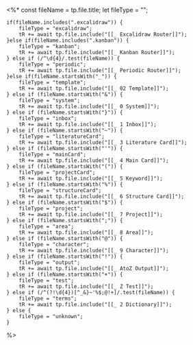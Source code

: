 <%*
    const fileName = tp.file.title;
    let fileType = "";

    if(fileName.includes(".excalidraw")) {
        fileType = "excalidraw";
        tR += await tp.file.include("[[_ Excalidraw Router]]");
    }else if(fileName.includes(".kanban")) {
        fileType = "kanban";
        tR += await tp.file.include("[[_ Kanban Router]]");
    } else if (/^\d{4}/.test(fileName)) {
        fileType = "periodic";
        tR += await tp.file.include("[[_ Periodic Router]]");
    }else if(fileName.startsWith("_")) {
        fileType = "template";
        tR += await tp.file.include("[[_ 02 Template]]");
    } else if (fileName.startsWith("&")) {
        fileType = "system";
        tR += await tp.file.include("[[_ 0 System]]");
    } else if (fileName.startsWith("}")) {
        fileType = "inbox";
        tR += await tp.file.include("[[_ 1 Inbox]]");
    } else if (fileName.startsWith("~")) {
        fileType = "literatureCard";
        tR += await tp.file.include("[[_ 3 Literature Card]]");
    } else if (fileName.startsWith("'")) {
        fileType = "mainCard";
        tR += await tp.file.include("[[_ 4 Main Card]]");
    } else if (fileName.startsWith("(")) {
        fileType = "projectCard";
        tR += await tp.file.include("[[_ 5 Keyword]]");
    } else if (fileName.startsWith("%")) {
        fileType = "structureCard";
        tR += await tp.file.include("[[_ 6 Structure Card]]");
    } else if (fileName.startsWith("$")) {
        fileType = "project";
        tR += await tp.file.include("[[_ 7 Project]]");
    } else if (fileName.startsWith(";")) {
        fileType = "area";
        tR += await tp.file.include("[[_ 8 Area]]");
    } else if (fileName.startsWith("@")) {
        fileType = "character";
        tR += await tp.file.include("[[_ 9 Character]]");
    } else if (fileName.startsWith("!")) {
        fileType = "output";
        tR += await tp.file.include("[[_ AtoZ Output]]");
    } else if (fileName.startsWith("+")) {
        fileType = "test";
        tR += await tp.file.include("[[_ Z Test]]");
    } else if (/^(?!\d{4})[^_&}~'%$;@!+]/.test(fileName)) {
        fileType = "terms";
        tR += await tp.file.include("[[_ 2 Dictionary]]");
    } else {
        fileType = "unknown";
    }
%>